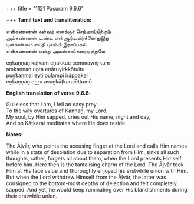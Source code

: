 +++
title = "1121 Pasuram 9.6.6"

+++
**Tamil text and transliteration:**

என்கண்ணன் கள்வம் எனக்குச் செம்மாய்நிற்கும்  
அம்கண்ணன் உண்ட என்ஆர்உயிர்க்கோதுஇது  
புன்கண்மை எய்தி புலம்பி இராப்பகல்  
என்கண்ணன் என்று அவன்காட்கரைஏத்துமே

eṉkaṇṇaṉ kaḷvam eṉakkuc cemmāyniṟkum  
amkaṇṇaṉ uṇṭa eṉāruyirkkōtuitu  
puṉkaṇmai eyti pulampi irāppakal  
eṉkaṇṇaṉ eṉṟu avaṉkāṭkaraiēttumē

**English translation of verse 9.6.6:**

Guileless that I am, I fell an easy prey  
To the wily overtures of Kaṇṇaṉ, my Lord,  
My soul, by Him sapped, cries out His name, night and day,  
And on Kāṭkarai meditates where He does reside.

**Notes:**

The Āḻvār, who points the accusing finger at the Lord and calls Him names while in a state of desolation due to separation from Him, sinks all such thoughts, rather, forgets all about them, when the Lord presents Himself before him. Here then is the tantalising charm of the Lord. The Āḻvār took Him at His face value and thoroughly enjoyed his erstwhile union with Him. But when the Lord withdrew Himself from the Āḻvār, the latter was consigned to the bottom-most depths of dejection and felt completely sapped. And yet, he would keep ruminating over His blandishments during their erstwhile union.


